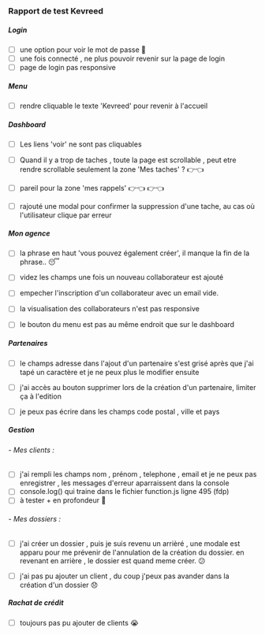 ### Rapport de test Kevreed

##### Login

- [ ] une option pour voir le mot de passe :eyes:
- [ ] une fois connecté , ne plus pouvoir revenir sur la page de login
- [ ] page de login pas responsive

##### Menu

- [ ] rendre cliquable le texte 'Kevreed' pour revenir à l'accueil

##### Dashboard

- [ ] Les liens 'voir' ne sont pas cliquables
- [ ] Quand il y a trop de taches , toute la page est scrollable , peut etre rendre scrollable seulement la zone 'Mes taches' ? :point_right::point_left:
- [ ] pareil pour la zone 'mes rappels' :point_right::point_left: :point_right::point_left:
- [ ] rajouté une modal pour confirmer la suppression d'une tache, au cas où l'utilisateur clique par erreur


##### Mon agence

- [ ] la phrase en haut 'vous pouvez également créer', il manque la fin de la phrase.. :sleeping:
- [ ] videz les champs une fois un nouveau collaborateur est ajouté
- [ ] empecher l'inscription d'un collaborateur avec un email vide.
- [ ] la visualisation des collaborateurs n'est pas responsive
- [ ] le bouton du menu est pas au même endroit que sur le dashboard


##### Partenaires

- [ ] le champs adresse dans l'ajout d'un partenaire s'est grisé après que j'ai tapé un caractère et je ne peux plus le modifier ensuite
- [ ] j'ai accès au bouton supprimer lors de la création d'un partenaire, limiter ça à l'edition
- [ ] je peux pas écrire dans les champs code postal , ville et pays


##### Gestion

###### - Mes clients :

- [ ] j'ai rempli les champs nom , prénom , telephone , email et je ne peux pas enregistrer , les messages d'erreur aparraissent dans la console
- [ ] console.log() qui traine dans le fichier function.js ligne 495 (fdp)
- [ ] à tester + en profondeur  :muscle:

###### - Mes dossiers :

- [ ] j'ai créer un dossier , puis je suis revenu un arrièré , une modale est apparu pour me prévenir de l'annulation de la création du dossier. en revenant en arrière , le dossier est quand meme créer. :confused:
- [ ] j'ai pas pu ajouter un client , du coup j'peux pas avander dans la création d'un dossier :disappointed:


##### Rachat de crédit

- [ ] toujours pas pu ajouter de clients :sob: